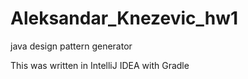 # Aleksandar_Knezevic_hw1
java design pattern generator

This was written in IntelliJ IDEA with Gradle
